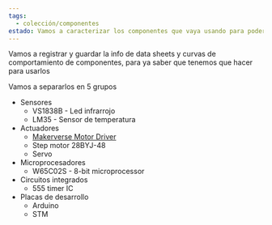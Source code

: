 ```yaml
---
tags:
  - colección/componentes
estado: Vamos a caracterizar los componentes que vaya usando para poder así tener una lista de los componentes que suelo usar y por lo tanto tener un lugar en donde encontrar el como se tiene que usar
---
```

Vamos a registrar y guardar la info de data sheets y curvas de comportamiento de componentes, para ya saber que tenemos que hacer para usarlos

Vamos a separarlos en $5$ grupos
* Sensores
    * VS1838B - Led infrarrojo
    * LM35 - Sensor de temperatura
* Actuadores
    * [Makerverse Motor Driver](https://core-electronics.com.au/guides/makerverse-motor-driver-2-channel-application-guide/)
    * Step motor 28BYJ-48
    * Servo
* Microprocesadores
    * W65C02S - 8-bit microprocessor
* Circuitos integrados
    * 555 timer IC
* Placas de desarrollo
    * Arduino
    * STM